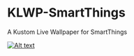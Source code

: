 # KLWP-SmartThings
A Kustom Live Wallpaper for SmartThings

[![Alt text](https://img.youtube.com/vi/GhG6mqvRi_E/0.jpg)](https://www.youtube.com/watch?v=GhG6mqvRi_E)
